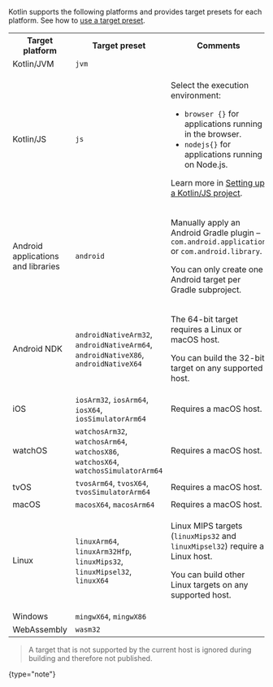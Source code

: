 [//]: # (title: Supported platforms)

Kotlin supports the following platforms and provides target presets for each platform. See how to [use a target preset](multiplatform-set-up-targets.md).

<table>
    <tr>
        <th>Target platform</th>
        <th>Target preset</th>
        <th>Comments</th>
    </tr>
    <tr>
        <td>Kotlin/JVM</td>
        <td><code>jvm</code></td>
        <td></td>
    </tr>
    <tr>
        <td>Kotlin/JS</td>
        <td><code>js</code></td>
        <td>
            <p>Select the execution environment:</p>
            <ul>
                <li><code>browser {}</code> for applications running in the browser.</li>
                <li><code>nodejs{}</code> for applications running on Node.js.</li>
            </ul>
            <p>Learn more in <a href="js-project-setup.md#execution-environments">Setting up a Kotlin/JS project</a>.</p>
        </td>
    </tr>
    <tr>
        <td>Android applications and libraries</td>
        <td><code>android</code></td>
        <td>
            <p>Manually apply an Android Gradle plugin  – <code>com.android.application</code> or <code>com.android.library</code>.</p>
            <p>You can only create one Android target per Gradle subproject.</p>
        </td>
    </tr>
    <tr>
        <td>Android NDK</td>
        <td><code>androidNativeArm32</code>, <code>androidNativeArm64</code>, <code>androidNativeX86</code>, <code>androidNativeX64</code></td>
        <td>
            <p>The 64-bit target requires a Linux or macOS host.</p>
            <p>You can build the 32-bit target on any supported host.</p>
        </td>
    </tr>
    <tr>
        <td>iOS</td>
        <td><code>iosArm32</code>, <code>iosArm64</code>, <code>iosX64</code>, <code>iosSimulatorArm64</code></td>
        <td>Requires a macOS host.</td>
    </tr>
    <tr>
        <td>watchOS</td>
        <td><code>watchosArm32</code>, <code>watchosArm64</code>, <code>watchosX86</code>, <code>watchosX64</code>, <code>watchosSimulatorArm64</code></td>
        <td>Requires a macOS host.</td>
    </tr>
    <tr>
        <td>tvOS</td>
        <td><code>tvosArm64</code>, <code>tvosX64</code>, <code>tvosSimulatorArm64</code></td>
        <td>Requires a macOS host.</td>
    </tr>
    <tr>
        <td>macOS</td>
        <td><code>macosX64</code>, <code>macosArm64</code></td>
        <td>Requires a macOS host.</td>
    </tr>
    <tr>
        <td>Linux</td>
        <td><code>linuxArm64</code>, <code>linuxArm32Hfp</code>, <code>linuxMips32</code>, <code>linuxMipsel32</code>, <code>linuxX64</code></td>
        <td>
            <p>Linux MIPS targets (<code>linuxMips32</code> and <code>linuxMipsel32</code>) require a Linux host.</p>
            <p>You can build other Linux targets on any supported host.</p>
        </td>
    </tr>
    <tr>
        <td>Windows</td>
        <td><code>mingwX64</code>, <code>mingwX86</code></td>
        <td></td>
    </tr>
    <tr>
        <td>WebAssembly</td>
        <td><code>wasm32</code></td>
        <td></td>
    </tr>
</table>

> A target that is not supported by the current host is ignored during building and therefore not published.
>
{type="note"}
